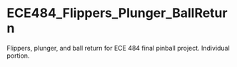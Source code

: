 # ECE484_Flippers_Plunger_BallReturn
Flippers, plunger, and ball return for ECE 484 final pinball project. Individual portion.
